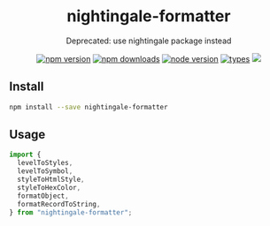 <h1 align="center">
  nightingale-formatter
</h1>

<p align="center">
  Deprecated: use nightingale package instead
</p>

<p align="center">
  <a href="https://npmjs.org/package/nightingale-formatter"><img src="https://img.shields.io/npm/v/nightingale-formatter.svg?style=flat-square" alt="npm version"></a>
  <a href="https://npmjs.org/package/nightingale-formatter"><img src="https://img.shields.io/npm/dw/nightingale-formatter.svg?style=flat-square" alt="npm downloads"></a>
  <a href="https://npmjs.org/package/nightingale-formatter"><img src="https://img.shields.io/node/v/nightingale-formatter.svg?style=flat-square" alt="node version"></a>
  <a href="https://npmjs.org/package/nightingale-formatter"><img src="https://img.shields.io/npm/types/nightingale-formatter.svg?style=flat-square" alt="types"></a>
  <a href="https://codecov.io/gh/christophehurpeau/nightingale"><img src="https://img.shields.io/codecov/c/github/christophehurpeau/nightingale/main.svg?style=flat-square"></a>
</p>

## Install

```sh
npm install --save nightingale-formatter
```

## Usage

```js
import {
  levelToStyles,
  levelToSymbol,
  styleToHtmlStyle,
  styleToHexColor,
  formatObject,
  formatRecordToString,
} from "nightingale-formatter";
```
